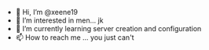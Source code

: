 - 👋 Hi, I’m @xeene19
- 👀 I’m interested in men... jk
- 🌱 I’m currently learning server creation and configuration
- 📫 How to reach me ... you just can't

<!---
xeene19/xeene19 is a ✨ special ✨ repository because its `README.md` (this file) appears on your GitHub profile.
You can click the Preview link to take a look at your changes.
--->
